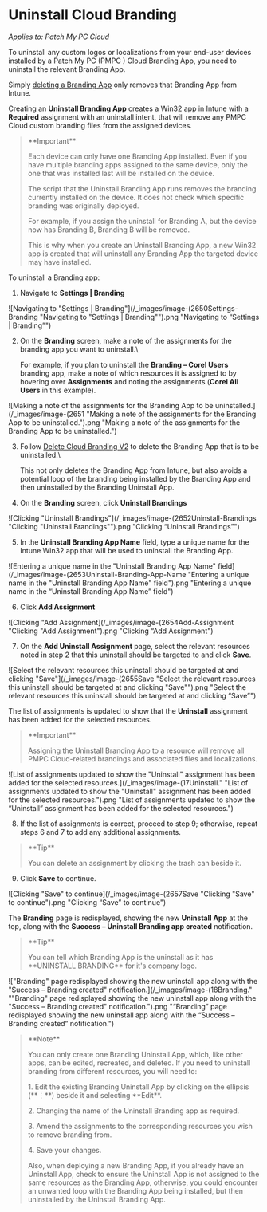 # Uninstall Cloud Branding

_Applies to: Patch My PC Cloud_

To uninstall any custom logos or localizations from your end-user devices installed by a Patch My PC (PMPC ) Cloud Branding App, you need to uninstall the relevant Branding App.

Simply [deleting a Branding App](delete-cloud-branding.md) only removes that Branding App from Intune.

Creating an **Uninstall Branding App** creates a Win32 app in Intune with a **Required** assignment with an uninstall intent, that will remove any PMPC Cloud custom branding files from the assigned devices.

<blockquote class="wp-block-quote">
<p>**Important**</p>
<p>Each device can only have one Branding App installed. Even if you have multiple branding apps assigned to the same device, only the one that was installed last will be installed on the device.</p>
<p>The script that the Uninstall Branding App runs removes the branding currently installed on the device. It does not check which specific branding was originally deployed.</p>
<p>For example, if you assign the uninstall for Branding A, but the device now has Branding B, Branding B will be removed.</p>
<p>This is why when you create an Uninstall Branding App, a new Win32 app is created that will uninstall any Branding App the targeted device may have installed.</p>
</blockquote>

To uninstall a Branding app:

1. Navigate to **Settings | Branding**

![Navigating to "Settings | Branding"](/_images/image-(2650Settings-Branding "Navigating to \"Settings | Branding\"").png "Navigating to “Settings | Branding”")

2.  On the **Branding** screen, make a note of the assignments for the branding app you want to uninstall.\


    For example, if you plan to uninstall the **Branding – Corel Users** branding app, make a note of which resources it is assigned to by hovering over **Assignments** and noting the assignments (**Corel All Users** in this example).

![Making a note of the assignments for the Branding App to be uninstalled.](/_images/image-(2651 "Making a note of the assignments for the Branding App to be uninstalled.").png "Making a note of the assignments for the Branding App to be uninstalled.")

3.  Follow [Delete Cloud Branding V2](delete-cloud-branding.md) to delete the Branding App that is to be uninstalled.\


    This not only deletes the Branding App from Intune, but also avoids a potential loop of the branding being installed by the Branding App and then uninstalled by the Branding Uninstall App.
4. On the **Branding** screen, click **Uninstall Brandings**

![Clicking "Uninstall Brandings"](/_images/image-(2652Uninstall-Brandings "Clicking \"Uninstall Brandings\"").png "Clicking “Uninstall Brandings”")

5. In the **Uninstall Branding App Name** field, type a unique name for the Intune Win32 app that will be used to uninstall the Branding App.

![Entering a unique name in the "Uninstall Branding App Name" field](/_images/image-(2653Uninstall-Branding-App-Name "Entering a unique name in the \"Uninstall Branding App Name\" field").png "Entering a unique name in the “Uninstall Branding App Name” field")

6. Click **Add Assignment**

![Clicking "Add Assignment](/_images/image-(2654Add-Assignment "Clicking \"Add Assignment").png "Clicking “Add Assignment")

7. On the **Add Uninstall Assignment** page, select the relevant resources noted in step 2 that this uninstall should be targeted to and click **Save**.

![Select the relevant resources this uninstall should be targeted at and clicking "Save"](/_images/image-(2655Save "Select the relevant resources this uninstall should be targeted at and clicking \"Save\"").png "Select the relevant resources this uninstall should be targeted at and clicking “Save”")

The list of assignments is updated to show that the **Uninstall** assignment has been added for the selected resources.

<blockquote class="wp-block-quote">
<p>**Important**</p>
<p>Assigning the Uninstall Branding App to a resource will remove all PMPC Cloud-related brandings and associated files and localizations.&#x20;</p>
</blockquote>

![List of assignments updated to show the "Uninstall" assignment has been added for the selected resources.](/_images/image-(17Uninstall." "List of assignments updated to show the \"Uninstall\" assignment has been added for the selected resources.").png "List of assignments updated to show the “Uninstall” assignment has been added for the selected resources.")

8. If the list of assignments is correct, proceed to step 9; otherwise, repeat steps 6 and 7 to add any additional assignments.

<blockquote class="wp-block-quote">
<p>**Tip**</p>
<p>You can delete an assignment by clicking the trash can beside it.</p>
</blockquote>

9. Click **Save** to continue.

![Clicking "Save" to continue](/_images/image-(2657Save "Clicking \"Save\" to continue").png "Clicking “Save” to continue")

The **Branding** page is redisplayed, showing the new **Uninstall App** at the top, along with the **Success – Uninstall Branding app created** notification.

<blockquote class="wp-block-quote">
<p>**Tip**</p>
<p>You can tell which Branding App is the uninstall as it has **UNINSTALL BRANDING** for it's company logo.</p>
</blockquote>

!["Branding" page redisplayed showing the new uninstall app along with the "Success – Branding created" notification.](/_images/image-(18Branding." "\"Branding\" page redisplayed showing the new uninstall app along with the \"Success – Branding created\" notification.").png "“Branding” page redisplayed showing the new uninstall app along with the “Success – Branding created” notification.")

<blockquote class="wp-block-quote">
<p>**Note**</p>
<p>You can only create one Branding Uninstall App, which, like other apps, can be edited, recreated, and deleted. If you need to uninstall branding from different resources, you will need to:</p>
<p>1. Edit the existing Branding Uninstall App by clicking on the ellipsis (**⋮**) beside it and selecting **Edit**.</p>
<p>2. Changing the name of the Uninstall Branding app as required.</p>
<p>3. Amend the assignments to the corresponding resources you wish to remove branding from.</p>
<p>4. Save your changes.</p>
<p>Also, when deploying a new Branding App, if you already have an Uninstall App, check to ensure the Uninstall App is not assigned to the same resources as the Branding App, otherwise, you could encounter an unwanted loop with the Branding App being installed, but then uninstalled by the Uninstall Branding App.</p>
</blockquote>
